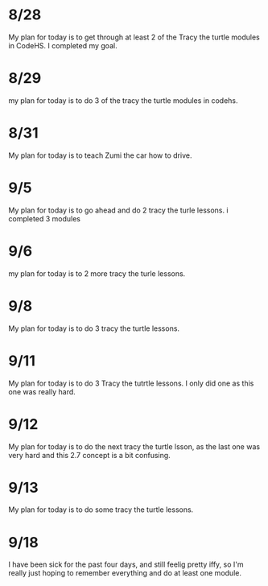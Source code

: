 # 8/28
My plan for today is to get through at least 2 of the Tracy the turtle modules in CodeHS. I completed my goal.
# 8/29
my plan for today is to do 3 of the tracy the turtle modules in codehs. 
# 8/31
My plan for today is to teach Zumi the car how to drive. 
# 9/5
My plan for today is to go ahead and do 2 tracy the turle lessons. i completed 3 modules
# 9/6
my plan for today is to 2 more tracy the turle lessons.
# 9/8
My plan for today is to do 3 tracy the turtle lessons. 
# 9/11
My plan for today is to do 3 Tracy the tutrtle lessons. I only did one as this one was really hard.
# 9/12
My plan for today is to do the next tracy the turtle lsson, as the last one was very hard and this 2.7 concept is a bit confusing. 
# 9/13
My plan for today is to do some tracy the turtle lessons.
# 9/18
I have been sick for the past four days, and still feelig pretty iffy, so I'm really just hoping to remember everything and do at least one module. 
